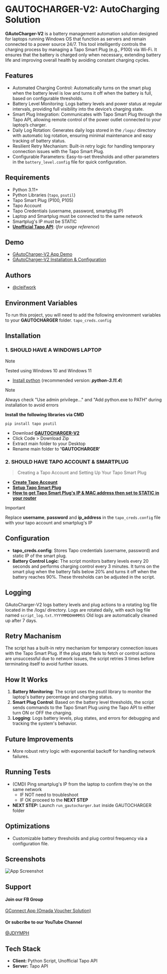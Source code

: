 # GAUTOCHARGER-V2: AutoCharging Solution

**GAutoCharger-V2** is a battery management automation solution designed for laptops running Windows OS that function as servers and remain connected to a power source 24/7. This tool intelligently controls the charging process by managing a Tapo Smart Plug (e.g., P100) via Wi-Fi. It ensures that the battery is charged only when necessary, extending battery life and improving overall health by avoiding constant charging cycles.

## Features
- Automated Charging Control: Automatically turns on the smart plug when the battery level is low and turns it off when the battery is full, based on configurable thresholds.
- Battery Level Monitoring: Logs battery levels and power status at regular intervals, providing full visibility into the device’s charging state.
- Smart Plug Integration: Communicates with Tapo Smart Plug through the Tapo API, allowing remote control of the power outlet connected to your laptop’s charger.
- Daily Log Rotation: Generates daily logs stored in the ```/logs/``` directory with automatic log rotation, ensuring minimal maintenance and easy tracking of battery status.
- Resilient Retry Mechanism: Built-in retry logic for handling temporary connection issues with the Tapo Smart Plug.
- Configurable Parameters: Easy-to-set thresholds and other parameters in the ```battery_level.config``` file for quick configuration.

## Requirements
- Python 3.11+
- Python Libraries (```tapo```, ```psutil```)
- Tapo Smart Plug (P100, P105)
- Tapo Account
- Tapo Credentials (username, password, smartplug IP)
- Laptop and Smartplug must be connected to the same network
- Smartplug's IP must be STATIC
- **[Unofficial Tapo API](https://github.com/mihai-dinculescu/tapo)**: (_for usage reference_)


## Demo
- [GAutoCharger-V2 App Demo](https://www.youtube.com/watch?v=QEfLKXhg03o)
- [GAutoCharger-V2 Installation & Configuration](https://www.youtube.com/watch?v=zHy7FS_HU7o)

## Authors
- [@cleifwork](https://www.github.com/cleifwork)

## Environment Variables
To run this project, you will need to add the following environment variables to your **GAUTOCHARGER** folder.
`tapo_creds.config`

## Installation

### 1. SHOULD HAVE A WINDOWS LAPTOP
> [!NOTE] 
> Tested using Windows 10 and Windows 11

- [Install python](https://www.python.org/downloads/) (recommended version: _**python-3.11.4**_)
> [!NOTE] 
> Always check "Use admin privilege..." and "Add python.exe to PATH" during installation to avoid errors

**Install the following libraries via CMD**
```
pip install tapo psutil
```

- Download **[GAUTOCHARGER-V2](https://github.com/cleifwork/GAUTOCHARGER)**
- Click Code > Download Zip
- Extract main folder to your Desktop
- Rename main folder to **'GAUTOCHARGER'**

### 2. SHOULD HAVE TAPO ACCOUNT & SMARTPLUG
> Creating a Tapo Account and Setting Up Your Tapo Smart Plug

- **[Create Tapo Account](https://www.youtube.com/watch?v=77Lt1sZykJg)**
- **[Setup Tapo Smart Plug](https://www.youtube.com/watch?v=Mbzdlxxn3cw)** 
- **[How to get Tapo Smart Plug's IP & MAC address then set to STATIC in your router](https://www.youtube.com/watch?v=lYJgfnz1bg0)**

> [!IMPORTANT]
> Replace **username**, **password** and **ip_address** in the ```tapo_creds.config``` file with your tapo account and smartplug's IP

## Configuration
- **tapo_creds.config**: Stores Tapo credentials (username, password) and static IP of the smart plug.
- **Battery Control Logic**: The script monitors battery levels every 20 seconds and performs charging control every 3 minutes. It turns on the smart plug when the battery falls below 20% and turns it off when the battery reaches 90%. These thresholds can be adjusted in the script.

## Logging
GAutoCharger-V2 logs battery levels and plug actions to a rotating log file located in the /logs/ directory. Logs are rotated daily, with each log file named ```script_log.txt.YYYYMMDDHHMMSS``` Old logs are automatically cleaned up after 7 days.

## Retry Machanism
The script has a built-in retry mechanism for temporary connection issues with the Tapo Smart Plug. If the plug state fails to fetch or control actions are unsuccessful due to network issues, the script retries 3  times before terminating itself to avoid further issues.

## How It Works
1. **Battery Monitoring**: The script uses the psutil library to monitor the laptop's battery percentage and charging status.
2. **Smart Plug Control**: Based on the battery level thresholds, the script sends commands to the Tapo Smart Plug using the Tapo API to either turn ON or OFF the charging.
3. **Logging**: Logs battery levels, plug states, and errors for debugging and tracking the system's behavior.

## Future Improvements
- More robust retry logic with exponential backoff for handling network failures.

## Running Tests
- (CMD) Ping smartplug's IP from the laptop to confirm they're on the same network
    - IF NOT need to troubleshoot
    - IF OK proceed to the **NEXT STEP**
- **NEXT STEP:** Launch ```run_gautocharger.bat``` inside GAUTOCHARGER folder

## Optimizations
- Customizable battery thresholds and plug control frequency via a configuration file.

## Screenshots
![App Screenshot](https://drive.google.com/uc?export=view&id=1Vro6VWORnAFdjA1cgl-9VerqrLVbPYu7)

## Support

#### Join our FB Group
[GConnect App (Omada Voucher Solution)](https://www.facebook.com/groups/1776872022780742) 
  
#### Or subcribe to our YouTube Channel
[@JDIYMPH](https://www.youtube.com/channel/UC9O3ezuyjS7C6V7-ZAHCQrA)

## Tech Stack
- **Client:** Python Script, Unofficial Tapo API
- **Server:** Tapo API

